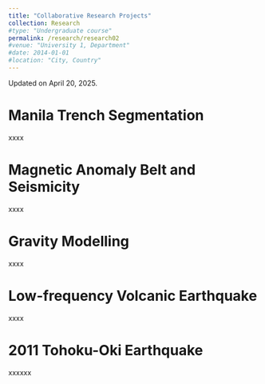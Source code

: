 ```yaml
---
title: "Collaborative Research Projects"
collection: Research
#type: "Undergraduate course"
permalink: /research/research02
#venue: "University 1, Department"
#date: 2014-01-01
#location: "City, Country"
---
```


Updated on April 20, 2025.

Manila Trench Segmentation
======
xxxx

Magnetic Anomaly Belt and Seismicity
======
xxxx

Gravity Modelling 
======
xxxx

Low-frequency Volcanic Earthquake
======
xxxx

2011 Tohoku-Oki Earthquake
======
xxxxxx


